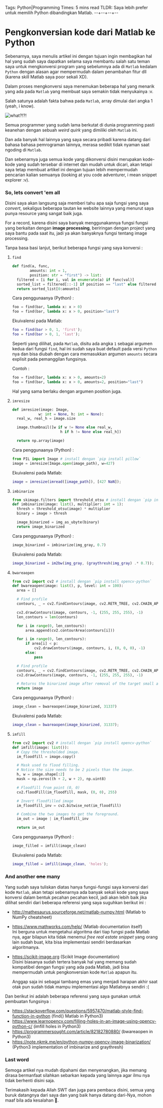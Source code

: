 Tags: Python|Programming
Times: 5 mins read
TLDR: Saya lebih prefer untuk memilih Python dibandingkan Matlab.
--+--+--+--
# Pengkonversian kode dari Matlab ke Python 

Sebenarnya, saya menulis artikel ini dengan tujuan ingin membagikan hal hal yang sudah saya dapatkan selama saya membantu salah satu teman saya untuk mengkonversi program yang sebelumnya ada di `Matlab` kedalam `Python` dengan alasan agar mempermudah dalam penambahan fitur dll (karena skill Matlab saya poor sekali XD).

Dalam proses mengkonversi saya menemukan beberapa hal yang menarik yang ada pada `Matlab` yang membuat saya semakin tidak menyukainya :v.

Salah satunya adalah fakta bahwa pada `Matlab`, array dimulai dari angka 1 (yeah, i know).

![what?!?!](https://media.giphy.com/media/8b9Xax6L7qtAkAimGm/giphy.gif)

Semua programmer yang sudah lama berkutat di dunia programming pasti keanehan dengan sebuah *weird quirk* yang dimiliki oleh `Matlab` ini.

Dan ada banyak hal lainnya yang saya secara pribadi karena datang dari bahasa bahasa pemrograman lainnya, merasa sedikit tidak nyaman saat ngoding di `Matlab`.

Dan sebenarnya juga semua kode yang dikonversi disini merupakan kode-kode yang sudah tersebar di internet dan mudah untuk dicari, akan tetapi saya tetap membuat artikel ini dengan tujuan lebih mempermudah pencarian kalian semuanya (looking at you code adventurer, i mean snippet explorer :v).

### So, lets convert 'em all

Disini saya akan langsung saja memberi tahu apa saja fungsi yang saya *convert*, sekaligus beberapa tautan ke website lainnya yang menurut saya punya resource yang sangat baik juga.

For a record, karena disini saya banyak menggunakannya fungsi fungsi yang berkaitan dengan **image processing**, beriringan dengan project yang saya bantu pada saat itu, jadi ya akan banyaknya fungsi tentang image processing.

Tanpa basa basi lanjut, berikut beberapa fungsi yang saya konversi :

1. `find`  
    ```python  
    def find(a, func, 
            amounts: int = 1, 
            position: str = "first") -> list:
      filtered = [i for i, val in enumerate(a) if func(val)]
      sorted_list = filtered[::-1] if position == "last" else filtered
      return sorted_list[0:amounts]
    ```

    Cara penggunaanya (Python) :  
    ```python  
    foo = find(bar, lambda x: x > 0)
    foo = find(bar, lambda x: x > 0, position="last")
    ```

    Ekuivalensi pada Matlab:  
    ```matlab  
    foo = find(bar > 0, 1, 'first');
    foo = find(bar > 0, 1, 'last');
    ```

    Seperti yang dilihat, pada `Matlab`, disitu ada angka `1` sebagai argumen kedua dari fungsi `find`, hal ini sudah saya buat default pada versi `Python` nya dan bisa diubah dengan cara memasukkan argumen `amounts` secara explisit pada pemanggilan fungsinya.

    Contoh :  
    ```python  
    foo = find(bar, lambda x: x > 0, amounts=2)
    foo = find(bar, lambda x: x > 0, amounts=2, position="last")
    ```

    Hal yang sama berlaku dengan argumen position juga.

2. `imresize`  
    ```python  
    def imresize(image: Image, 
                w: int = None, h: int = None):
      real_w, real_h = image.size

      image.thumbnail([w if w != None else real_w, 
                          h if h != None else real_h])

      return np.array(image)
    ```

    Cara penggunaanya (Python) :  
    ```python  
    from PIL import Image # install dengan `pip install pillow`
    image = imresize(Image.open(image_path), w=427)
    ```

    Ekuivalensi pada Matlab:   
    ```matlab  
    image = imresize(imread([image_path]), [427 NaN]);
    ```

3. `imbinarize`  
    ```python  
    from skimage.filters import threshold_otsu # install dengan `pip install scikit-image`
    def imbinarize(image: list(), multiplier: int = 1):
      thresh = threshold_otsu(image) * multiplier
      binary = image > thresh

      image_binarized = img_as_ubyte(binary)
      return image_binarized
    ```

    Cara penggunaanya (Python) :  
    ```python  
    image_binarized = imbinarize(img_gray, 0.7)
    ```

    Ekuivalensi pada Matlab:  
    ```matlab  
    image_binarized = im2bw(img_gray, (graythresh(img_gray) .* 0.7));
    ```

4. `bwareaopen`  
    ```python  
    from cv2 import cv2 # install dengan `pip install opencv-python`
    def bwareaopen(image: list(), p, level: int = 100):
      area = []

      # Find profile
      contours, _ = cv2.findContours(image, cv2.RETR_TREE, cv2.CHAIN_APPROX_SIMPLE)

      cv2.drawContours(image, contours, -1, (255, 255, 255), -1)
      len_contours = len(contours)

      for i in range(0, len_contours):
          area.append(cv2.contourArea(contours[i]))

      for i in range(0, len_contours):
          if area[i] < p:
              cv2.drawContours(image, contours, i, (0, 0, 0), -1)
          else:
              pass

      # Find profile
      contours, _ = cv2.findContours(image, cv2.RETR_TREE, cv2.CHAIN_APPROX_SIMPLE)
      cv2.drawContours(image, contours, -1, (255, 255, 255), -1)

      # Returns the binarized image after removal of the target small area
      return image
    ```

    Cara penggunaanya (Python) :  
    ```python  
    image_clean = bwareaopen(image_binarized, 31337)
    ```

    Ekuivalensi pada Matlab:  
    ```matlab  
    image_clean = bwareaopen(image_binarized, 31337);
    ```

5. `imfill`  
    ```python  
    from cv2 import cv2 # install dengan `pip install opencv-python`
    def imfill(image: list()):
      # Copy the thresholded image.
      im_floodfill = image.copy()

      # Mask used to flood filling.
      # Notice the size needs to be 2 pixels than the image.
      h, w = image.shape[:2]
      mask = np.zeros((h + 2, w + 2), np.uint8)

      # Floodfill from point (0, 0)
      cv2.floodFill(im_floodfill, mask, (0, 0), 255)

      # Invert floodfilled image
      im_floodfill_inv = cv2.bitwise_not(im_floodfill)

      # Combine the two images to get the foreground.
      im_out = image | im_floodfill_inv

      return im_out
    ```

    Cara penggunaanya (Python) :  
    ```python  
    image_filled = imfill(image_clean)
    ```

    Ekuivalensi pada Matlab:  
    ```matlab  
    image_filled = imfill(image_clean, 'holes');
    ```
  
### And another ~~one~~ many

Yang sudah saya tuliskan diatas hanya fungsi-fungsi saya konversi dari kode `Matlab`, akan tetapi sebenarnya ada banyak sekali kode yang saya konversi dalam bentuk pecahan pecahan kecil, jadi akan lebih baik jika dilihat sendiri dari beberapa referensi yang saya suguhkan berikut ini :

- http://mathesaurus.sourceforge.net/matlab-numpy.html (Matlab to NumPy cheatsheet)  
- https://www.mathworks.com/help/ (Matlab documentation itself)  
  Ini berguna untuk mengetahui algoritma dari tiap fungsi pada Matlab nya, agar bilapun kita tidak menemui *free real estate snippet* yang orang lain sudah buat, kita bisa implementasi sendiri berdasarkan algoritmanya.  
- https://scikit-image.org (Scikit Image documentation)  
  Disini biasanya sudah tertera banyak hal yang memang sudah kompatibel dengan fungsi yang ada pada Matlab, jadi bisa mempermudah untuk pengkonversian kode `Matlab` apapun itu.

  Anggap saja ini sebagai tambang emas yang menjadi harapan akhir saat otak pun sudah tidak mampu implementasi algo Matlabnya sendiri :(


Dan berikut ini adalah beberapa referensi yang saya gunakan untuk pembuatan fungsinya :

- https://stackoverflow.com/questions/5957470/matlab-style-find-function-in-python (find() Matlab in Python3)  
- https://www.learnopencv.com/filling-holes-in-an-image-using-opencv-python-c/ (imfill holes in Python3)  
- https://programmersought.com/article/82182780880/ (bwareaopen in Python3)  
- https://note.nkmk.me/en/python-numpy-opencv-image-binarization/ (Python3 implementation of imbinarize and graythresh)  



### Last word

Semoga artikel nya mudah dipahami dan menyenangkan, jika memang dirasa bermanfaat silahkan sebarkan kepada yang lainnya agar ilmu nya tidak berhenti disini saja.

Terimakasih kepada Allah SWT dan juga para pembaca disini, semua yang buruk datangnya dari saya dan yang baik hanya datang dari-Nya, mohon maaf bila ada kesalahan 🙏.